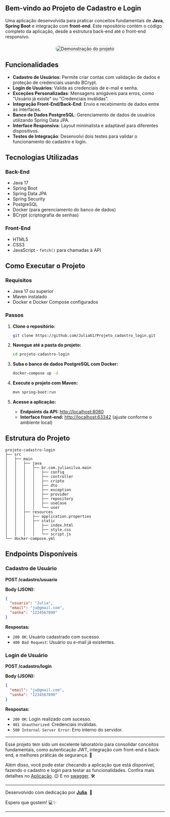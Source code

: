<section>
  <h1>Bem-vindo ao Projeto de Cadastro e Login</h1>
  <p>
    Uma aplicação desenvolvida para praticar conceitos fundamentais de <strong>Java</strong>, 
    <strong>Spring Boot</strong> e integração com <strong>front-end</strong>. Este repositório contém o código 
    completo da aplicação, desde a estrutura back-end até o front-end responsivo.
  </p>
  <div style="text-align: center; margin: 20px 0;">
    <img 
      src="https://github.com/user-attachments/assets/db881a14-0d8d-4434-800c-ac7e83fb8597" 
      alt="Demonstração do projeto" 
      style="max-width: 100%; height: auto; border: 1px solid #ccc; border-radius: 8px;"
    />
  </div>
</section>

## Funcionalidades
- **Cadastro de Usuários**: Permite criar contas com validação de dados e proteção de credenciais usando BCrypt.
- **Login de Usuários**: Valida as credenciais de e-mail e senha.
- **Exceções Personalizadas**: Mensagens amigáveis para erros, como "Usuário já existe" ou "Credenciais inválidas".
- **Integração Front-End/Back-End**: Envio e recebimento de dados entre as interfaces.
- **Banco de Dados PostgreSQL**: Gerenciamento de dados de usuários utilizando Spring Data JPA.
- **Interface Responsiva**: Layout minimalista e adaptável para diferentes dispositivos.
- **Testes de Integração**: Desenvolvi dois testes para validar o funcionamento do cadastro e login.

## Tecnologias Utilizadas

### Back-End
- Java 17
- Spring Boot
- Spring Data JPA
- Spring Security
- PostgreSQL
- Docker (para gerenciamento do banco de dados)
- BCrypt (criptografia de senhas)

### Front-End
- HTML5
- CSS3
- JavaScript - `fetch()` para chamadas à API

## Como Executar o Projeto

### Requisitos
- Java 17 ou superior
- Maven instalado
- Docker e Docker Compose configurados

### Passos

1. **Clone o repositório:**
   ```bash
   git clone https://github.com/Julia61/Projeto_cadastro_login.git
   ```

2. **Navegue até a pasta do projeto:**
   ```bash
   cd projeto-cadastro-login
   ```

3. **Suba o banco de dados PostgreSQL com Docker:**
   ```bash
   docker-compose up -d
   ```

4. **Execute o projeto com Maven:**
   ```bash
   mvn spring-boot:run
   ```

5. **Acesse a aplicação:**
   - **Endpoints da API:** [http://localhost:8080](http://localhost:8080)
   - **Interface front-end:** [http://localhost:63342](http://localhost:63342) (ajuste conforme o ambiente local)

## Estrutura do Projeto
```plaintext
projeto-cadastro-login
├── src
│   ├── main
│   │   ├── java
│   │   │   ├── br.com.juliasilva.main
│   │   │   │   ├── config
│   │   │   │   ├── controller
│   │   │   │   ├── cripto
│   │   │   │   ├── dto
│   │   │   │   ├── exception
│   │   │   │   ├── provider
│   │   │   │   ├── repository
│   │   │   │   ├── useCase
│   │   │   │   └── user
│   │   ├── resources
│   │   │   ├── application.properties
│   │   │   ├── static
│   │   │   │   ├── index.html
│   │   │   │   ├── style.css
│   │   │   │   └── script.js
└── docker-compose.yml

```

## Endpoints Disponíveis

### Cadastro de Usuário
**POST /cadastro/usuario**

**Body (JSON):**
```json
{
  "usuario": "Julia",
  "email": "ju@gmail.com",
  "senha": "1234567890"
}
```

**Respostas:**
- `200 OK`: Usuário cadastrado com sucesso.
- `400 Bad Request`: Usuário ou e-mail já existentes.

### Login de Usuário
**POST /cadastro/login**

**Body (JSON):**
```json
{
  "email": "ju@gmail.com",
  "senha": "1234567890"
}
```

**Respostas:**
- `200 OK`: Login realizado com sucesso.
- `401 Unauthorized`: Credenciais inválidas.
- `500 Internal Server Error`: Erro interno do servidor.

---

Esse projeto tem sido um excelente laboratório para consolidar conceitos fundamentais, como autenticação JWT, integração com front-end e back-end, e melhores práticas de segurança. 🚀

Além disso, você pode estar checando a aplicação que está disponível, fazendo o cadastro e login para testar as funcionalidades. Confira mais detalhes no [Aplicação](https://cadastro-login.onrender.com/pagina_cadastro.html). 😉
E no [swagger](https://cadastro-login.onrender.com/swagger-ui/index.html#/). 🛠️

---

<p>Desenvolvido com dedicação por <a href="https://github.com/Julia61" target="_blank"><strong>Julia</strong></a>. 🚀</p>

Espero que gostem! 💻✨

---
